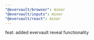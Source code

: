 ```yaml
---
"@evervault/browser": minor
"@evervault/inputs": minor
"@evervault/react": minor
---
```


feat: added evervault reveal functionality
